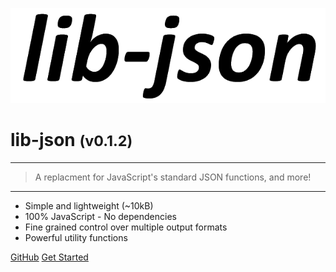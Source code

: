 <!-- _coverpage.md -->

![logo](media/lib-json.png)

# lib-json <small>(v0.1.2)</small>

<hr>

> A replacment for JavaScript's standard JSON functions, and more!

<hr>

- Simple and lightweight (~10kB)
- 100% JavaScript - No dependencies
- Fine grained control over multiple output formats
- Powerful utility functions

[GitHub](https://github.com/agbowlin/lib-json/)
[Get Started](guides/readme.md)


<!-- background image -->
<!-- ![]() -->

<!-- background color -->
<!-- ![color](#cceeff) -->
<!-- ![color](#2980B9) -->
